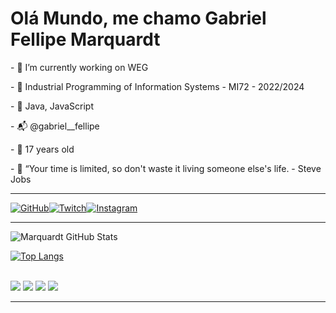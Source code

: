# Olá Mundo, me chamo Gabriel Fellipe Marquardt

  <p>- 💼 I’m currently working on WEG
  <p>- 🗿 Industrial Programming of Information Systems - MI72 - 2022/2024
  <p>- 📜 Java, JavaScript
  <p>- 📬 @gabriel__fellipe
  <p>- 🎈 17 years old
  <p> - 🥇 “Your time is limited, so don't waste it living someone else's life. - Steve Jobs
  
  <hr>

  [![GitHub](https://img.shields.io/badge/GitHub-100000?style=for-the-badge&logo=github&logoColor=white)](https://github.com/DevMarquardt)[![Twitch](https://img.shields.io/badge/Twitch-9146FF?style=for-the-badge&logo=twitch&logoColor=white)](https://www.twitch.tv/otaldof3n1x)[![Instagram](https://img.shields.io/badge/Instagram-E4405F?style=for-the-badge&logo=instagram&logoColor=white)](https://www.instagram.com/gabriel___fellipe/)

  <hr>

  ![Marquardt GitHub Stats](https://github-readme-stats.vercel.app/api?username=DevMarquardt&show_icons=true&theme=highcontrast)

  [![Top Langs](https://github-readme-stats.vercel.app/api/top-langs/?username=DevMarquardt&layout=compact)](https://github.com/anuraghazra/github-readme-stats)

  <div style="display: inline_block"><br/>

  <img alin="center" src="https://img.shields.io/badge/HTML5-E34F26?style=for-the-badge&logo=html5&logoColor=white">
  <img alin="center" src="https://img.shields.io/badge/CSS3-1572B6?style=for-the-badge&logo=css3&logoColor=white">
  <img alin="center" src="https://img.shields.io/badge/JavaScript-F7DF1E?style=for-the-badge&logo=javascript&logoColor=black">
  <img alin="center" src="https://img.shields.io/badge/Java-ED8B00?style=for-the-badge&logo=java&logoColor=white">
  
  </div>
  <hr>

